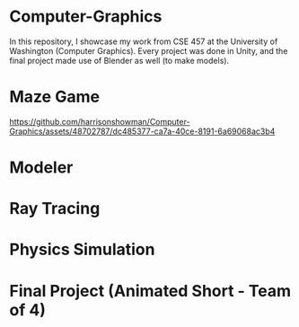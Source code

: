 # Computer-Graphics
In this repository, I showcase my work from CSE 457 at the University of Washington (Computer Graphics).
Every project was done in Unity, and the final project made use of Blender as well (to make models).

# Maze Game
https://github.com/harrisonshowman/Computer-Graphics/assets/48702787/dc485377-ca7a-40ce-8191-6a69068ac3b4

# Modeler

# Ray Tracing

# Physics Simulation

# Final Project (Animated Short - Team of 4)
